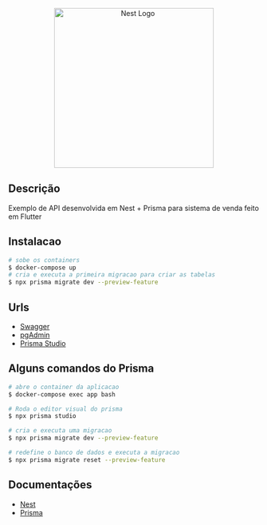 <p align="center">
  <a href="http://nestjs.com/" target="blank"><img src="https://repository-images.githubusercontent.com/160067449/cdc5a000-b305-11e9-9f4e-e2273bfb33fe" width="320" alt="Nest Logo" /></a>
</p>

## Descrição
Exemplo de API desenvolvida em Nest + Prisma para sistema de venda feito em Flutter

## Instalacao
```bash
# sobe os containers
$ docker-compose up
# cria e executa a primeira migracao para criar as tabelas
$ npx prisma migrate dev --preview-feature
```

## Urls
- [Swagger](http://localhost:3000/api/)
- [pgAdmin](http://localhost:9000/)
- [Prisma Studio](http://localhost:5555/)

## Alguns comandos do Prisma

```bash
# abre o container da aplicacao
$ docker-compose exec app bash

# Roda o editor visual do prisma
$ npx prisma studio

# cria e executa uma migracao
$ npx prisma migrate dev --preview-feature

# redefine o banco de dados e executa a migracao
$ npx prisma migrate reset --preview-feature
```
## Documentações
- [Nest](https://nestjs.com/)
- [Prisma](https://www.prisma.io/)
